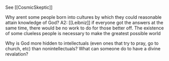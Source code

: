 See [[CosmicSkeptic]]

Why arent some people born into cultures by which they could reasonable attain knowledge of God?
	A2: [[Leibniz]] if everyone got the answers at the same time, there would be no work to do for those better off. The existence of some clueless people is necessary to make the greatest possible world

Why is God more hidden to intellectuals (even ones that try to pray, go to church, etc) than nonintellectuals? What can someone do to have a divine revalation?